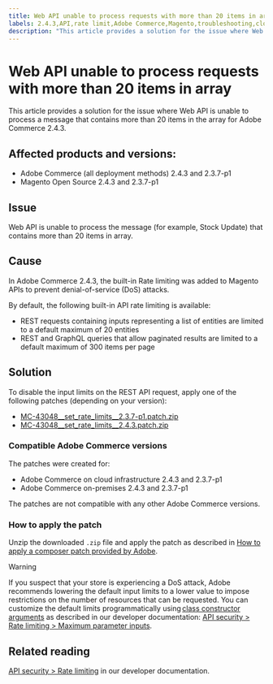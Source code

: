 ```yaml
---
title: Web API unable to process requests with more than 20 items in array
labels: 2.4.3,API,rate limit,Adobe Commerce,Magento,troubleshooting,cloud infrastructure,on-premises
description: "This article provides a solution for the issue where Web API is unable to process a message that contains more than 20 items in the array for Adobe Commerce 2.4.3."
---
```


# Web API unable to process requests with more than 20 items in array

This article provides a solution for the issue where Web API is unable to process a message that contains more than 20 items in the array for Adobe Commerce 2.4.3.

## Affected products and versions:

* Adobe Commerce (all deployment methods) 2.4.3 and 2.3.7-p1
* Magento Open Source 2.4.3 and 2.3.7-p1

## Issue

Web API is unable to process the message (for example, Stock Update) that contains more than 20 items in array.

## Cause

In Adobe Commerce 2.4.3, the built-in Rate limiting was added to Magento APIs to prevent denial-of-service (DoS) attacks.

By default, the following built-in API rate limiting is available:

* REST requests containing inputs representing a list of entities are limited to a default maximum of 20 entities
* REST and GraphQL queries that allow paginated results are limited to a default maximum of 300 items per page

## Solution

To disable the input limits on the REST API request, apply one of the following patches (depending on your version):

* [MC-43048__set_rate_limits__2.3.7-p1.patch.zip](assets/MC-43048__set_rate_limits__2.3.7-p1.patch.zip)
* [MC-43048__set_rate_limits__2.4.3.patch.zip](assets/MC-43048__set_rate_limits__2.4.3.patch.zip)

### Compatible Adobe Commerce versions

The patches were created for:

* Adobe Commerce on cloud infrastructure 2.4.3 and 2.3.7-p1
* Adobe Commerce on-premises 2.4.3 and 2.3.7-p1

The patches are not compatible with any other Adobe Commerce versions.

### How to apply the patch

Unzip the downloaded `.zip` file and apply the patch as described in [How to apply a composer patch provided by Adobe](https://support.magento.com/hc/en-us/articles/360028367731).

>[!WARNING]
>
>If you suspect that your store is experiencing a DoS attack, Adobe recommends lowering the default input limits to a lower value to impose restrictions on the number of resources that can be requested.  You can customize the default limits programmatically using [class constructor arguments](https://devdocs.magento.com/guides/v2.4/extension-dev-guide/build/di-xml-file.html)
>as described in our developer documentation: [API security > Rate limiting > Maximum parameter inputs](https://devdocs.magento.com/guides/v2.4/get-started/api-security.html#rate-limiting).

## Related reading

[API security > Rate limiting](https://devdocs.magento.com/guides/v2.4/get-started/api-security.html#rate-limiting) in our developer documentation. 